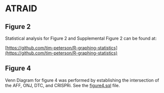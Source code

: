 # ATRAID


## Figure 2

Statistical analysis for Figure 2 and Supplemental Figure 2 can be found at:

[https://github.com/tim-peterson/R-graphing-statistics](https://github.com/tim-peterson/R-graphing-statistics)

## Figure 4

Venn Diagram for figure 4 was performed by establishing the intersection of the AFF, ONJ, DTC, and CRISPRi. See the [figure4.sql](figure4.sql) file.
